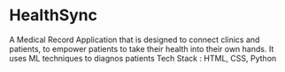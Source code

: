 # HealthSync
A Medical Record Application that is designed to connect clinics and patients, to empower patients to take their health into their own hands. It uses ML techniques to diagnos patients 
Tech Stack : HTML, CSS, Python
